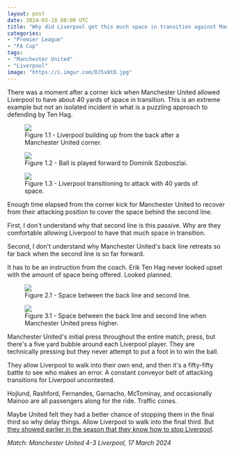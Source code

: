 ```yaml
---
layout: post
date: 2024-03-18 08:00 UTC
title: "Why did Liverpool get this much space in transition against Manchester United"
categories:
- "Premier League"
- "FA Cup"
tags:
- "Manchester United"
- "Liverpool"
image: "https://i.imgur.com/DJ5x8tD.jpg"
---
```


There was a moment after a corner kick when Manchester United allowed Liverpool to have about 40 yards of space in transition. This is an extreme example but not an isolated incident in what is a puzzling approach to defending by Ten Hag.

<!---more--->

<figure>
    <img src="https://i.imgur.com/QtOiy8X.jpeg">
    <figcaption>Figure 1.1 - Liverpool building up from the back after a Manchester United corner.</figcaption>
</figure> 

<figure>
    <img src="https://i.imgur.com/ZYIWyKL.jpeg">
    <figcaption>Figure 1.2 - Ball is played forward to Dominik Szoboszlai. </figcaption>
</figure> 

<figure>
    <img src="https://i.imgur.com/DJ5x8tD.jpg">
    <figcaption>Figure 1.3 - Liverpool transitioning to attack with 40 yards of space.</figcaption>
</figure> 

Enough time elapsed from the corner kick for Manchester United to recover from their attacking position to cover the space behind the second line.

First, I don't understand why that second line is this passive. Why are they comfortable allowing Liverpool to have that much space in transition. 

Second, I don't understand why Manchester United's back line retreats so far back when the second line is so far forward. 

It has to be an instruction from the coach. Erik Ten Hag never looked upset with the amount of space being offered. Looked planned. 

<figure>
    <img src="https://i.imgur.com/n6aQmNk.jpeg">
    <figcaption>Figure 2.1 - Space between the back line and second line.</figcaption>
</figure> 

<figure>
    <img src="https://i.imgur.com/0fgnpd0.jpeg">
    <figcaption>Figure 3.1 - Space between the back line and second line when Manchester United press higher.</figcaption>
</figure> 

Manchester United's initial press throughout the entire match, press, but there's a five yard bubble around each Liverpool player. They are technically pressing but they never attempt to put a foot in to win the ball. 

They allow Liverpool to walk into their own end, and then it's a fifty-fifty battle to see who makes an error. A constant conveyor belt of attacking transitions for Liverpool uncontested. 

Hojlund, Rashford, Fernandes, Garnacho, McTominay, and occasionally Mainoo are all passengers along for the ride. Traffic cones. 

Maybe United felt they had a better chance of stopping them in the final third so why delay things. Allow Liverpool to walk into the final third. But [they showed earlier in the season that they know how to stop Liverpool](https://tacticsjournal.com/2023/12/19/liverpool-lacked-coordination-in-the-left-half-space/). 

*Match: Manchester United 4-3 Liverpool, 17 March 2024*